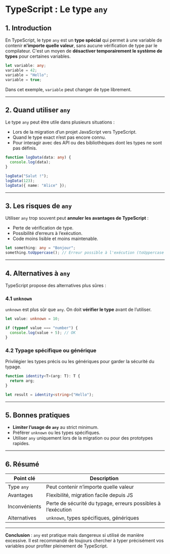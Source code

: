 # TypeScript : Le type `any`

## 1. Introduction

En TypeScript, le type `any` est un **type spécial** qui permet à une variable de contenir **n'importe quelle valeur**, sans aucune vérification de type par le compilateur. C'est un moyen de **désactiver temporairement le système de types** pour certaines variables.

```ts
let variable: any;
variable = 42;
variable = "Hello";
variable = true;
```

Dans cet exemple, `variable` peut changer de type librement.

---

## 2. Quand utiliser `any`

Le type `any` peut être utile dans plusieurs situations :

* Lors de la migration d’un projet JavaScript vers TypeScript.
* Quand le type exact n’est pas encore connu.
* Pour interagir avec des API ou des bibliothèques dont les types ne sont pas définis.

```ts
function logData(data: any) {
  console.log(data);
}

logData("Salut !");
logData(123);
logData({ name: "Alice" });
```

---

## 3. Les risques de `any`

Utiliser `any` trop souvent peut **annuler les avantages de TypeScript** :

* Perte de vérification de type.
* Possibilité d’erreurs à l’exécution.
* Code moins lisible et moins maintenable.

```ts
let something: any = "Bonjour";
something.toUppercase(); // Erreur possible à l'exécution (toUppercase au lieu de toUpperCase)
```

---

## 4. Alternatives à `any`

TypeScript propose des alternatives plus sûres :

### 4.1 `unknown`

`unknown` est plus sûr que `any`. On doit **vérifier le type** avant de l’utiliser.

```ts
let value: unknown = 10;

if (typeof value === "number") {
  console.log(value + 5); // OK
}
```

### 4.2 Typage spécifique ou générique

Privilégier les types précis ou les génériques pour garder la sécurité du typage.

```ts
function identity<T>(arg: T): T {
  return arg;
}

let result = identity<string>("Hello");
```

---

## 5. Bonnes pratiques

* **Limiter l’usage de `any`** au strict minimum.
* Préférer `unknown` ou les types spécifiques.
* Utiliser `any` uniquement lors de la migration ou pour des prototypes rapides.

---

## 6. Résumé

| Point clé     | Description                                                  |
| ------------- | ------------------------------------------------------------ |
| Type `any`    | Peut contenir n’importe quelle valeur                        |
| Avantages     | Flexibilité, migration facile depuis JS                      |
| Inconvénients | Perte de sécurité du typage, erreurs possibles à l’exécution |
| Alternatives  | `unknown`, types spécifiques, génériques                     |

---

**Conclusion** : `any` est pratique mais dangereux si utilisé de manière excessive. Il est recommandé de toujours chercher à typer précisément vos variables pour profiter pleinement de TypeScript.
